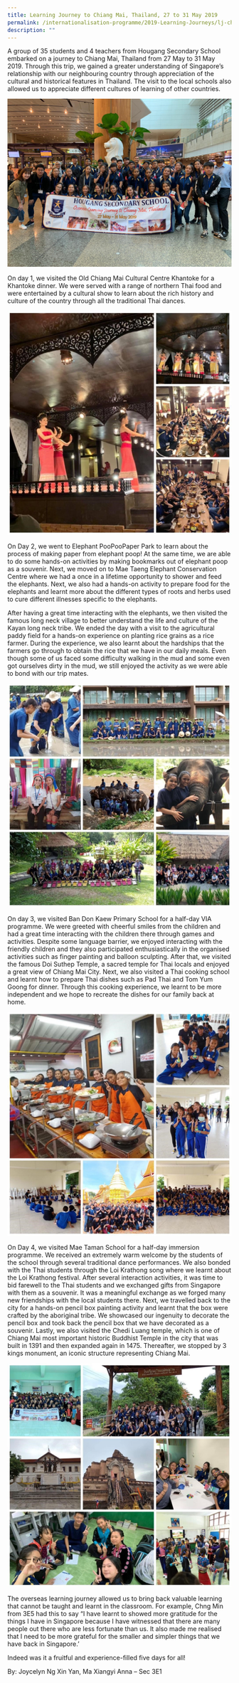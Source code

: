 ```yaml
---
title: Learning Journey to Chiang Mai, Thailand, 27 to 31 May 2019
permalink: /internationalisation-programme/2019-Learning-Journeys/lj-chiangmai-thailand/
description: ""
---
```


A group of 35 students and 4 teachers from Hougang Secondary School embarked on a journey to Chiang Mai, Thailand from 27 May to 31 May 2019. Through this trip, we gained a greater understanding of Singapore’s relationship with our neighbouring country through appreciation of the cultural and historical features in Thailand. The visit to the local schools also allowed us to appreciate different cultures of learning of other countries.

![](/images/Chiang%20Mai%2001.jpeg)

On day 1, we visited the Old Chiang Mai Cultural Centre Khantoke for a Khantoke dinner. We were served with a range of northern Thai food and were entertained by a cultural show to learn about the rich history and culture of the country through all the traditional Thai dances.

![](/images/Chiang%20Mai%2002.jpeg)

On Day 2, we went to Elephant PooPooPaper Park to learn about the process of making paper from elephant poop! At the same time, we are able to do some hands-on activities by making bookmarks out of elephant poop as a souvenir. Next, we moved on to Mae Taeng Elephant Conservation Centre where we had a once in a lifetime opportunity to shower and feed the elephants. Next, we also had a hands-on activity to prepare food for the elephants and learnt more about the different types of roots and herbs used to cure different illnesses specific to the elephants. 

  

After having a great time interacting with the elephants, we then visited the famous long neck village to better understand the life and culture of the Kayan long neck tribe. We ended the day with a visit to the agricultural paddy field for a hands-on experience on planting rice grains as a rice farmer. During the experience, we also learnt about the hardships that the farmers go through to obtain the rice that we have in our daily meals. Even though some of us faced some difficulty walking in the mud and some even got ourselves dirty in the mud, we still enjoyed the activity as we were able to bond with our trip mates.

![](/images/Chiang%20Mai%2003.jpeg)

On day 3, we visited Ban Don Kaew Primary School for a half-day VIA programme. We were greeted with cheerful smiles from the children and had a great time interacting with the children there through games and activities. Despite some language barrier, we enjoyed interacting with the friendly children and they also participated enthusiastically in the organised activities such as finger painting and balloon sculpting. After that, we visited the famous Doi Suthep Temple, a sacred temple for Thai locals and enjoyed a great view of Chiang Mai City. Next, we also visited a Thai cooking school and learnt how to prepare Thai dishes such as Pad Thai and Tom Yum Goong for dinner. Through this cooking experience, we learnt to be more independent and we hope to recreate the dishes for our family back at home.

![](/images/Chiang%20Mai%2004.jpeg)

On Day 4, we visited Mae Taman School for a half-day immersion programme. We received an extremely warm welcome by the students of the school through several traditional dance performances. We also bonded with the Thai students through the Loi Krathong song where we learnt about the Loi Krathong festival. After several interaction activities, it was time to bid farewell to the Thai students and we exchanged gifts from Singapore with them as a souvenir. It was a meaningful exchange as we forged many new friendships with the local students there. Next, we travelled back to the city for a hands-on pencil box painting activity and learnt that the box were crafted by the aboriginal tribe. We showcased our ingenuity to decorate the pencil box and took back the pencil box that we have decorated as a souvenir. Lastly, we also visited the Chedi Luang temple, which is one of Chiang Mai most important historic Buddhist Temple in the city that was built in 1391 and then expanded again in 1475. Thereafter, we stopped by 3 kings monument, an iconic structure representing Chiang Mai.

![](/images/Chiang%20Mai%2005.jpeg)

The overseas learning journey allowed us to bring back valuable learning that cannot be taught and learnt in the classroom. For example, Chng Min from 3E5 had this to say “I have learnt to showed more gratitude for the things I have in Singapore because I have witnessed that there are many people out there who are less fortunate than us. It also made me realised that I need to be more grateful for the smaller and simpler things that we have back in Singapore.’

Indeed was it a fruitful and experience-filled five days for all!

By: Joycelyn Ng Xin Yan, Ma Xiangyi Anna – Sec 3E1